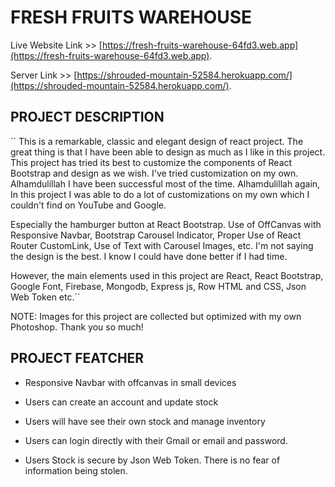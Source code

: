 # FRESH FRUITS WAREHOUSE

Live Website Link >> [https://fresh-fruits-warehouse-64fd3.web.app](https://fresh-fruits-warehouse-64fd3.web.app).

Server Link >> [https://shrouded-mountain-52584.herokuapp.com/](https://shrouded-mountain-52584.herokuapp.com/).

## PROJECT DESCRIPTION

`` This is a remarkable, classic and elegant design of react project. The great thing is that I have been able to design as much as I like in this project.
 This project has tried its best to customize the components of React Bootstrap and design as we wish. I've tried customization on my own. Alhamdulillah I have been successful most of the time. Alhamdulillah again, In this project I was able to do a lot of customizations on my own which I couldn't find on YouTube and Google.
 
 Especially the hamburger button at React Bootstrap. Use of OffCanvas with Responsive Navbar, Bootstrap Carousel Indicator, Proper Use of React Router CustomLink, Use of Text with Carousel Images, etc. I'm not saying the design is the best. I know I could have done better if I had time.

However, the main elements used in this project are React, React Bootstrap, Google Font, Firebase, Mongodb, Express js, Row HTML and CSS, Json Web Token etc.``

NOTE: Images for this project are collected but optimized with my own Photoshop. Thank you so much!


## PROJECT FEATCHER

* Responsive Navbar with offcanvas in small devices

* Users can create an account and update stock

* Users will have see their own stock and manage inventory

* Users can login directly with their Gmail or email and password.

* Users Stock is secure by Json Web Token. There is no fear of information being stolen.